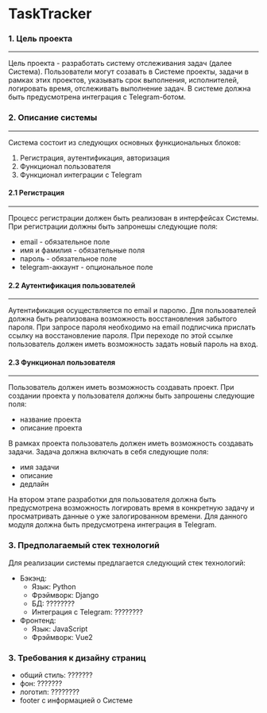 # TaskTracker
### 1. Цель проекта 
<hr>
Цель проекта - разработать систему отслеживания задач (далее Система).
Пользователи могут созавать в Системе проекты, задачи в рамках этих проектов,
указывать срок выполнения, исполнителей, логировать время, отслеживать
выполнение задач. В системе должна быть предусмотрена интеграция с Telegram-ботом.

### 2. Описание системы
<hr>
Система состоит из следующих основных функциональных блоков:

1. Регистрация, аутентификация, авторизация
2. Функционал пользователя
3. Функционал интеграции с Telegram

#### 2.1 Регистрация
<hr>
Процесс регистрации должен быть реализован в интерфейсах Системы. При регистрации
должны быть запронешы следующие поля:

- email - обязательное поле
- имя и фамилия - обязательные поля
- пароль - обязательное поле
- telegram-аккаунт - опциональное поле

#### 2.2 Аутентификация пользователей
<hr>
Аутентификация осуществляется по email и паролю. Для пользователей должна быть реализована
возможность восстановления забытого пароля. При запросе пароля необходимо на email 
подписчика прислать ссылку на восстановление пароля. При переходе по этой ссылке пользователь
должен иметь возможность задать новый пароль на вход.

#### 2.3 Функционал пользователя
<hr>
Пользователь должен иметь возможность создавать проект. При создании проекта у
пользователя должны быть запрошены следующие поля:

- название проекта
- описание проекта

В рамках проекта пользователь должен иметь возможность создавать задачи.
Задача должна включать в себя следующие поля:

- имя задачи
- описание
- дедлайн

На втором этапе разработки для пользователя должна быть предусмотрена возможность
логировать время в конкретную задачу и просматривать данные о уже залогированном времени.
Для данного модуля должна быть предусмотрена интеграция в Telegram.

### 3. Предполагаемый стек технологий
Для реализации системы предлагается следующий стек технологий:

- Бэкэнд:
  + Язык: Python
  + Фрэймворк: Django
  + БД: ????????
  + Интеграция с Telegram: ????????
- Фронтенд:
  + Язык: JavaScript
  + Фрэймворк: Vue2

### 3. Требования к дизайну страниц
 - общий стиль: ???????
 - фон: ???????
 - логотип: ????????
 - footer с информацией о Системе
